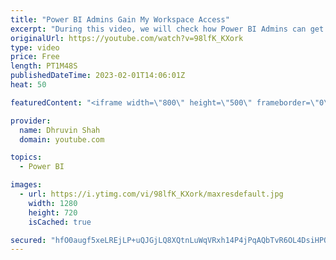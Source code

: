 ```yaml
---
title: "Power BI Admins Gain My Workspace Access"
excerpt: "During this video, we will check how Power BI Admins can get User's My Workspace Access. Power BI provides secure storage for user data in their \"My Workspaces\". By default, these workspaces are private and can only be shared with others if the owner has a Pro or Premium Per User license. However, in"
originalUrl: https://youtube.com/watch?v=98lfK_KXork
type: video
price: Free
length: PT1M48S
publishedDateTime: 2023-02-01T14:06:01Z
heat: 50

featuredContent: "<iframe width=\"800\" height=\"500\" frameborder=\"0\" src=\"https://www.youtube.com/embed/98lfK_KXork\" allow=\"accelerometer; autoplay; encrypted-media; gyroscope; picture-in-picture\" allowfullscreen></iframe>"

provider:
  name: Dhruvin Shah
  domain: youtube.com

topics:
  - Power BI

images:
  - url: https://i.ytimg.com/vi/98lfK_KXork/maxresdefault.jpg
    width: 1280
    height: 720
    isCached: true

secured: "hfO0augf5xeLREjLP+uQJGjLQ8XQtnLuWqVRxh14P4jPqAQbTvR6OL4DsiHPOjZlM/RWpUhq16j2tfTJmyhQuN6OqfznlaAL29M1epPBGRWvjgisDdLRS+EH/yYxEdQ57h+MiiK0UIpskIAx6Qh/Vv4HMPRcOZypxLXSRU7eNekJK7ek3HfOJXRhNGkhdis138oU6dv00Hh7nM2EfNyDnCWzjdXWg/hQGnXoqfpwiGEp0pOYxJbqt5G5OxwkjK7VEQNazTBcknWosJ5nOe3L8G58cV3wPbAkCGpdXUI8dYbrlcEQgiaOV/2oGUb5OhMQUz7qLct7wgIx87Kdu1LaTGrRKr1sy0myX2Z0w4OVWOlCjOvp9Z1QZVfZxFy7AqonpliXAY5cgxkGnp4t0Qo2iIvnhKuvSrZ6/BcbFjhoKuM=;ZoBqMWicrxfJ926m15Sh8g=="
---
```


